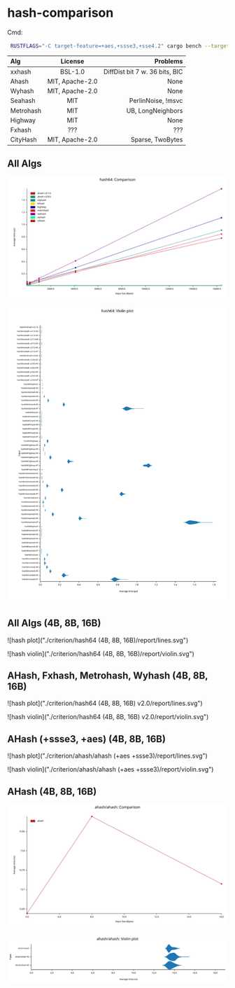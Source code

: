 # hash-comparison

Cmd:

```sh
 RUSTFLAGS="-C target-feature=+aes,+ssse3,+sse4.2" cargo bench --target=x86_64-unknown-linux-musl
```

| Alg       |     License     |                       Problems |
| :-------- | :-------------: | -----------------------------: |
| xxhash    |     BSL-1.0     | DiffDist bit 7 w. 36 bits, BIC |
| Ahash     | MIT, Apache-2.0 |                           None |
| Wyhash    | MIT, Apache-2.0 |                           None |
| Seahash   |       MIT       |             PerlinNoise, !msvc |
| Metrohash |       MIT       |              UB, LongNeighbors |
| Highway   |       MIT       |                           None |
| Fxhash    |       ???       |                            ??? |
| CityHash  | MIT, Apache-2.0 |               Sparse, TwoBytes |

## All Algs

![hash plot](./criterion/hash64/report/lines.svg)

<!-- <img src="./criterion/hash64/report/lines.svg"> -->

![hash violin](./criterion/hash64/report/violin.svg)

<!-- <img src="./criterion/hash64/report/violin.svg"> -->

## All Algs (4B, 8B, 16B)

![hash plot]("./criterion/hash64 (4B, 8B, 16B)/report/lines.svg")

![hash violin]("./criterion/hash64 (4B, 8B, 16B)/report/violin.svg")

## AHash, Fxhash, Metrohash, Wyhash (4B, 8B, 16B)

![hash plot]("./criterion/hash64 (4B, 8B, 16B) v2.0/report/lines.svg")

![hash violin]("./criterion/hash64 (4B, 8B, 16B) v2.0/report/violin.svg")

## AHash (+ssse3, +aes) (4B, 8B, 16B)

![hash plot]("./criterion/ahash/ahash (+aes +ssse3)/report/lines.svg")

![hash violin]("./criterion/ahash/ahash (+aes +ssse3)/report/violin.svg")

## AHash (4B, 8B, 16B)

![hash plot](./criterion/ahash/ahash/report/lines.svg)

![hash violin](./criterion/ahash/ahash/report/violin.svg)
